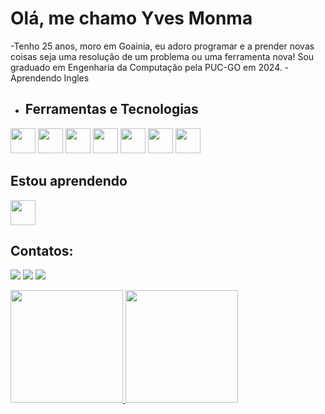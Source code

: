 # Olá, me chamo Yves Monma

-Tenho 25 anos, moro em Goainia, eu adoro programar e a prender novas coisas seja uma resolução de um problema ou uma ferramenta nova! Sou graduado em Engenharia da Computação pela PUC-GO em 2024.
-Aprendendo Ingles 

- ## Ferramentas e Tecnologias
<img src="https://cdn.jsdelivr.net/gh/devicons/devicon@latest/icons/cplusplus/cplusplus-original.svg" width="40" height="40"/> <img src="https://cdn.jsdelivr.net/gh/devicons/devicon@latest/icons/docker/docker-plain.svg" width="40" height="40"/> <img src="https://cdn.jsdelivr.net/gh/devicons/devicon@latest/icons/git/git-original.svg" width="40" height="40"/> <img src="https://cdn.jsdelivr.net/gh/devicons/devicon@latest/icons/github/github-original-wordmark.svg" width="40" height="40"/> <img src="https://cdn.jsdelivr.net/gh/devicons/devicon@latest/icons/linkedin/linkedin-original.svg" width="40" height="40"/> <img src="https://cdn.jsdelivr.net/gh/devicons/devicon@latest/icons/pycharm/pycharm-original.svg" width="40" height="40"/> <img src="https://cdn.jsdelivr.net/gh/devicons/devicon@latest/icons/vscode/vscode-original.svg" width="40" height="40"/> 

## Estou aprendendo
<img src="https://cdn.jsdelivr.net/gh/devicons/devicon@latest/icons/javascript/javascript-original.svg" width="40" height="40"/>

## Contatos:
<a href="https://www.instagram.com/yves.yuj/" target="_blank"><img loading="lazy" src="https://img.shields.io/badge/-Instagram-%23E4405F?style=for-the-badge&logo=instagram&logoColor=white" target="_blank"></a>
<a href="www.linkedin.com/in/yves-yuji-carvalho-monma-64ab54324/" target="_blank"><img loading="lazy" src="https://img.shields.io/badge/-LinkedIn-%230077B5?style=for-the-badge&logo=linkedin&logoColor=white" target="_blank"></a> <a href = "mailto:contato@Yves.monma@hotmail.com"><img loading="lazy" src="https://img.shields.io/badge/Gmail-D14836?style=for-the-badge&logo=gmail&logoColor=white" target="_blank"></a>


<div>
<a href="https://github.com/seu-usuário-aqui">
<img loading="lazy" height="180em" src="https://github-readme-stats.vercel.app/api/top-langs/?username=Yves-Yu&layout=compact&langs_count=7&theme=dracula"/>
<img loading="lazy" height="180em" src="https://github-readme-stats.vercel.app/api?username=Yves-Yu&show_icons=true&theme=dracula&include_all_commits=true&count_private=true"/>
</div>
